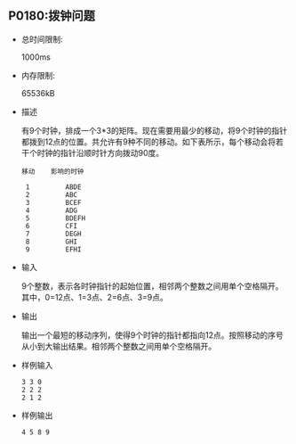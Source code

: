 ## P0180:拨钟问题

- 总时间限制: 

  1000ms

- 内存限制: 

  65536kB

- 描述

  有9个时钟，排成一个3*3的矩阵。现在需要用最少的移动，将9个时钟的指针都拨到12点的位置。共允许有9种不同的移动。如下表所示，每个移动会将若干个时钟的指针沿顺时针方向拨动90度。   

  ```
  移动    影响的时钟
   
   1         ABDE
   2         ABC
   3         BCEF
   4         ADG
   5         BDEFH
   6         CFI
   7         DEGH
   8         GHI
   9         EFHI 
  ```

- 输入

  9个整数，表示各时钟指针的起始位置，相邻两个整数之间用单个空格隔开。其中，0=12点、1=3点、2=6点、3=9点。

- 输出

  输出一个最短的移动序列，使得9个时钟的指针都指向12点。按照移动的序号从小到大输出结果。相邻两个整数之间用单个空格隔开。

- 样例输入

  ```
  3 3 0 
  2 2 2 
  2 1 2 
  ```

- 样例输出

  `4 5 8 9`